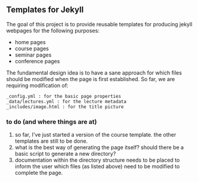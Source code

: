 Templates for Jekyll
---

The goal of this project is to provide reusable templates for producing jekyll webpages for the following purposes:

*	home pages
*	course pages
*	seminar pages
*	conference pages

The fundamental design idea is to have a sane approach for which files should be modified when the page is first established. So far, we are requiring modification of:

	_config.yml : for the basic page properties
	_data/lectures.yml : for the lecture metadata
	_includes/image.html : for the title picture

### to do (and where things are at)

1.	so far, I've just started a version of the course template. the other templates are still to be done.
2.	what is the best way of generating the page itself? should there be a basic script to generate a new directory?
3.	documentation within the directory structure needs to be placed to inform the user which files (as listed above) need to be modified to complete the page.

